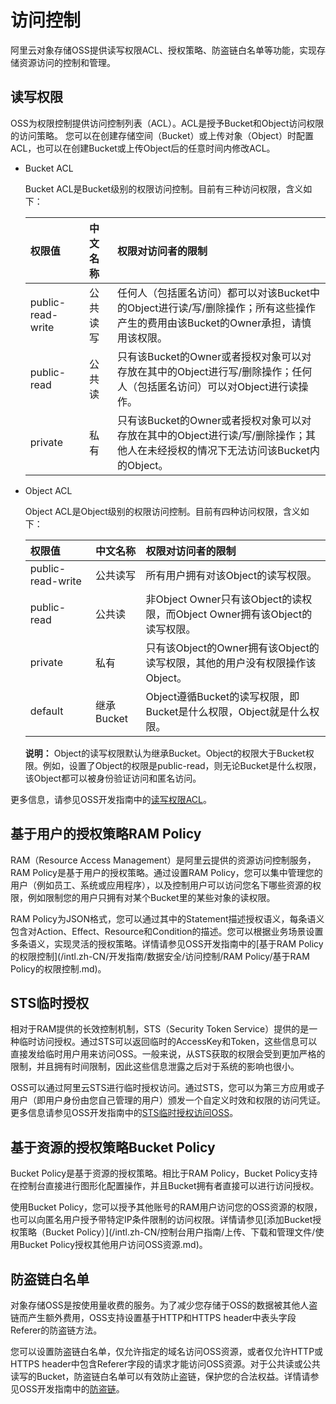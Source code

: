 # 访问控制

阿里云对象存储OSS提供读写权限ACL、授权策略、防盗链白名单等功能，实现存储资源访问的控制和管理。

## 读写权限

OSS为权限控制提供访问控制列表（ACL）。ACL是授予Bucket和Object访问权限的访问策略。 您可以在创建存储空间（Bucket）或上传对象（Object）时配置ACL，也可以在创建Bucket或上传Object后的任意时间内修改ACL。

-   Bucket ACL

    Bucket ACL是Bucket级别的权限访问控制。目前有三种访问权限，含义如下：

    |权限值|中文名称|权限对访问者的限制|
    |:--|:---|:--------|
    |public-read-write|公共读写|任何人（包括匿名访问）都可以对该Bucket中的Object进行读/写/删除操作；所有这些操作产生的费用由该Bucket的Owner承担，请慎用该权限。|
    |public-read|公共读|只有该Bucket的Owner或者授权对象可以对存放在其中的Object进行写/删除操作；任何人（包括匿名访问）可以对Object进行读操作。|
    |private|私有|只有该Bucket的Owner或者授权对象可以对存放在其中的Object进行读/写/删除操作；其他人在未经授权的情况下无法访问该Bucket内的Object。|

-   Object ACL

    Object ACL是Object级别的权限访问控制。目前有四种访问权限，含义如下：

    |权限值|中文名称|权限对访问者的限制|
    |:--|:---|:--------|
    |public-read-write|公共读写|所有用户拥有对该Object的读写权限。|
    |public-read|公共读|非Object Owner只有该Object的读权限，而Object Owner拥有该Object的读写权限。|
    |private|私有|只有该Object的Owner拥有该Object的读写权限，其他的用户没有权限操作该Object。|
    |default|继承Bucket|Object遵循Bucket的读写权限，即Bucket是什么权限，Object就是什么权限。|

    **说明：** Object的读写权限默认为继承Bucket。Object的权限大于Bucket权限。例如，设置了Object的权限是public-read，则无论Bucket是什么权限，该Object都可以被身份验证访问和匿名访问。


更多信息，请参见OSS开发指南中的[读写权限ACL](/intl.zh-CN/开发指南/数据安全/访问控制/读写权限ACL.md)。

## 基于用户的授权策略RAM Policy

RAM（Resource Access Management）是阿里云提供的资源访问控制服务，RAM Policy是基于用户的授权策略。通过设置RAM Policy，您可以集中管理您的用户（例如员工、系统或应用程序），以及控制用户可以访问您名下哪些资源的权限，例如限制您的用户只拥有对某个Bucket里的某些对象的读权限。

RAM Policy为JSON格式，您可以通过其中的Statement描述授权语义，每条语义包含对Action、Effect、Resource和Condition的描述。您可以根据业务场景设置多条语义，实现灵活的授权策略。详情请参见OSS开发指南中的[基于RAM Policy的权限控制](/intl.zh-CN/开发指南/数据安全/访问控制/RAM Policy/基于RAM Policy的权限控制.md)。

## STS临时授权

相对于RAM提供的长效控制机制，STS（Security Token Service）提供的是一种临时访问授权。通过STS可以返回临时的AccessKey和Token，这些信息可以直接发给临时用户用来访问OSS。一般来说，从STS获取的权限会受到更加严格的限制，并且拥有时间限制，因此这些信息泄露之后对于系统的影响也很小。

OSS可以通过阿里云STS进行临时授权访问。通过STS，您可以为第三方应用或子用户（即用户身份由您自己管理的用户）颁发一个自定义时效和权限的访问凭证。更多信息请参见OSS开发指南中的[STS临时授权访问OSS](/intl.zh-CN/开发指南/数据安全/访问控制/STS临时授权访问OSS.md)。

## 基于资源的授权策略Bucket Policy

Bucket Policy是基于资源的授权策略。相比于RAM Policy，Bucket Policy支持在控制台直接进行图形化配置操作，并且Bucket拥有者直接可以进行访问授权。

使用Bucket Policy，您可以授予其他账号的RAM用户访问您的OSS资源的权限，也可以向匿名用户授予带特定IP条件限制的访问权限。详情请参见[添加Bucket授权策略（Bucket Policy）](/intl.zh-CN/控制台用户指南/上传、下载和管理文件/使用Bucket Policy授权其他用户访问OSS资源.md)。

## 防盗链白名单

对象存储OSS是按使用量收费的服务。为了减少您存储于OSS的数据被其他人盗链而产生额外费用，OSS支持设置基于HTTP和HTTPS header中表头字段Referer的防盗链方法。

您可以设置防盗链白名单，仅允许指定的域名访问OSS资源，或者仅允许HTTP或HTTPS header中包含Referer字段的请求才能访问OSS资源。对于公共读或公共读写的Bucket，防盗链白名单可以有效防止盗链，保护您的合法权益。详情请参见OSS开发指南中的[防盗链](/intl.zh-CN/开发指南/数据安全/访问控制/设置防盗链.md)。

